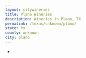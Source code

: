 ```yaml
---
layout: citywineries
title: Plano Wineries
description: Wineries in Plano, TX
permalink: /texas/unknown/plano/
state: tx
county: unknown
city: plano
---
```

-
